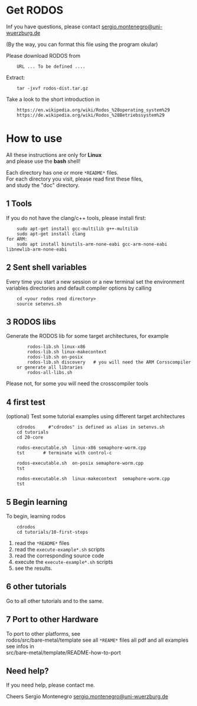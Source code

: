 ﻿
Get RODOS
=========

Inf you have questions, please contact sergio.montenegro@uni-wuerzburg.de

(By the way, you can format this file using the program okular)

Please download RODOS from

```
	URL ... To be defined ....
```

Extract:

```
	tar -jxvf rodos-dist.tar.gz
```
Take a look to the short introduction in  

```
	https://en.wikipedia.org/wiki/Rodos_%28operating_system%29 
	https://de.wikipedia.org/wiki/Rodos_%28Betriebssystem%29
```

How to use
==========

All these instructions are only for **Linux**  
and please use the **bash** shell!

Each directory has one or more `*README*` files.   
For each directory you visit, please read first these files,  
and study the "doc" directory.

1  Tools
--------

If you do not have the clang/c++ tools, please install first:

```
    sudo apt-get install gcc-multilib g++-multilib
    sudo apt-get install clang 
for ARM:
    sudo apt install binutils-arm-none-eabi gcc-arm-none-eabi libnewlib-arm-none-eabi
```

2  Sent shell variables
-----------------------
Every time you start a new session or a new terminal
set the environment variables directories and default compiler options by calling

```
    cd <your rodos rood directory>
    source setenvs.sh 
```

3  RODOS libs
-------------
Generate the RODOS lib for some target architectures, for example

```
        rodos-lib.sh linux-x86
        rodos-lib.sh linux-makecontext
        rodos-lib.sh on-posix
        rodos-lib.sh discovery   # you will need the ARM Corsscompiler
    or generate all libraries
        rodos-all-libs.sh
```
Please not, for some you will need the crosscompiler tools

4 first test
------------ 

(optional) Test some tutorial examples using different
target architectures

```
    cdrodos     #"cdrodos" is defined as alias in setenvs.sh
    cd tutorials
    cd 20-core

    rodos-executable.sh  linux-x86 semaphore-worm.cpp 
    tst       # terminate with control-c

    rodos-executable.sh  on-posix semaphore-worm.cpp 
    tst

    rodos-executable.sh  linux-makecontext  semaphore-worm.cpp 
    tst

```

5 Begin learning 
----------------

To begin, learning rodos

```
    cdrodos 
    cd tutorials/10-first-steps
```
1. read the `*README*` files  
2. read the `execute-example*.sh` scripts
3. read the corresponding source code
4. execute the `execute-example*.sh` scripts
5. see the results.


6 other tutorials
-----------------

Go to all other tutorials and to the same.


7 Port to other Hardware
------------------------

To port to other platforms, see  
    rodos/src/bare-metal/template
see all `*REAME*` files  all pdf and all examples  
see infos in   
    src/bare-metal/template/README-how-to-port


Need help?
----------

If you need help, please contact me.

Cheers
Sergio Montenegro
sergio.montenegro@uni-wuerzburg.de
